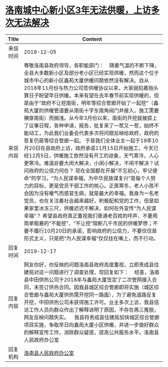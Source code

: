 # <a href="http://www.shangluo.gov.cn/zmhd/ldxxxx.jsp?urltype=leadermail.LeaderMailContentUrl&wbtreeid=1112&leadermailid=5597">洛南城中心新小区3年无法供暖，上访多次无法解决</a>
| Title |                                                                                                                                                                                                                                                                                                                                         Content                                                                                                                                                                                                                                                                                                                                          |
|:-----:|------------------------------------------------------------------------------------------------------------------------------------------------------------------------------------------------------------------------------------------------------------------------------------------------------------------------------------------------------------------------------------------------------------------------------------------------------------------------------------------------------------------------------------------------------------------------------------------------------------------------------------------------------------------------------------------|
| 来信时间  | 2019-12-05                                                                                                                                                                                                                                                                                                                                                                                                                                                                                                                                                                                                                                                                               |
| 来信内容  | 尊敬洛南县政府领导，各职能部门：    随着气温的不断下降，全县大多数新小区及部分老小区已经实现供暖，然而这个位于城市中心的新小区鑫苑大厦供暖问题依然没有解决。自从2018年11月份与热力公司签供暖协议以来，大家就掐着指头算日子盼望早日供暖。本来有望在去年春节前实现供暖的，但是由于“政府不让挖南街，明年等综合管廊开始了一起挖”（鑫苑大厦的供暖管道要从南街十字东南角阀门井接入，施工需要横穿南街）而搁浅。从今年3月份以来，南街的开挖就被提上了议事日程，各种申请，报告，批复来了一茬又一茬，始终不能动工，为此我们业委会代表多次将问题反映给政府，政府的答复仍是等综合管廊一起。 于是我们全体业主一起于19年10月20日在县政府上访，政府承诺11月15日开始施工，今天已经12月5日，供暖施工依然没有开工的迹象，天气寒冷，人心更寒冷。难道非要大闹大解决，小闹小解决，不闹不解决？试问政府的公信力何在？ 现在全国都在开展“不忘初心，牢记使命”的学习。“为人民谋幸福，为中华民族谋复兴”是每个人努力的目标，更是党员干部工作的核心。正直寒冬，老人小孩不会因为没有暖气而感冒生病，就是最大的幸福。我身为一名老党员，也在关注着社会越来越好，积极配和党的工作，但是如果家里冰冻三尺，供暖迟迟不解决，如何在外宣传“为人民谋幸福”？ 希望县政府真正重视我们普通老百姓的呼声，不要用简单粗暴的“不能挖”、“不让挖”阻断几千市民的供暖梦想；不要不履行10月20日的承诺，影响政府的公信力，不要仅仅是形式主义，只是把“为人民谋幸福”仅仅挂在嘴上，而不行动。 |
| 回复时间  | 2019-12-17                                                                                                                                                                                                                                                                                                                                                                                                                                                                                                                                                                                                                                                                               |
| 回复内容  | 网友你好，你反映的问题洛南县政府高度重视，立即责成县住建局对这一问题进行了调查处理，现回复如下：    经查，洛南县中田供热公司于2018年与鑫苑大厦签定了二次管网接入合同，未签订供热合同。因我县城区综合管廊即将实施（城区综合管廊与鑫苑大厦供热需开挖同一路面），为了避免道路反复开挖，中田供热公司未获得施工许可。业主多次上访，我县信访工作人员向群众作出了解释说明了原因，不存在再三推脱，网友反映问题失实。    我县将责成县住建局加快城区综合管廊项目实施，争取早日向鑫苑大厦小区供暖，并进一步做好群众的解释宣传工作，消除群众疑惑，提高公共服务水平。洛南县人民政府办公室                                                                                                                                                                                                                                                                                                                                                                                             |
| 回复机构  | <a href="../../categories/agencies/洛南县人民政府办公室.md">洛南县人民政府办公室</a>                                                                                                                                                                                                                                                                                                                                                                                                                                                                                                                                                                                                                           |